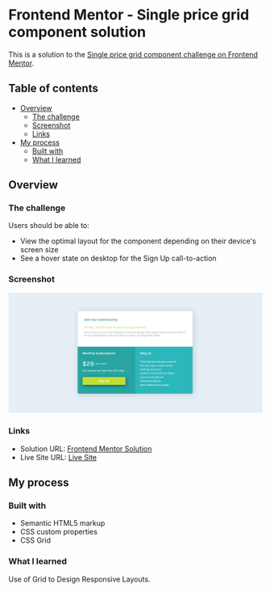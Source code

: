 # Frontend Mentor - Single price grid component solution

This is a solution to the [Single price grid component challenge on Frontend Mentor](https://www.frontendmentor.io/challenges/single-price-grid-component-5ce41129d0ff452fec5abbbc).

## Table of contents

- [Overview](#overview)
  - [The challenge](#the-challenge)
  - [Screenshot](#screenshot)
  - [Links](#links)
- [My process](#my-process)
  - [Built with](#built-with)
  - [What I learned](#what-i-learned)

## Overview

### The challenge

Users should be able to:

- View the optimal layout for the component depending on their device's screen size
- See a hover state on desktop for the Sign Up call-to-action

### Screenshot

![](./project-ss.jpeg)

### Links

- Solution URL: [Frontend Mentor Solution](https://www.frontendmentor.io/solutions/single-price-grid-component-using-css-grid-SYTBabEGT0)
- Live Site URL: [Live Site](https://asimsaeed353.github.io/single-price-grid-component-master/)

## My process

### Built with

- Semantic HTML5 markup
- CSS custom properties
- CSS Grid

### What I learned

Use of Grid to Design Responsive Layouts.
